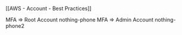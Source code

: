 [[AWS - Account  - Best Practices]]

MFA => Root Account nothing-phone
MFA => Admin Account nothing-phone2
